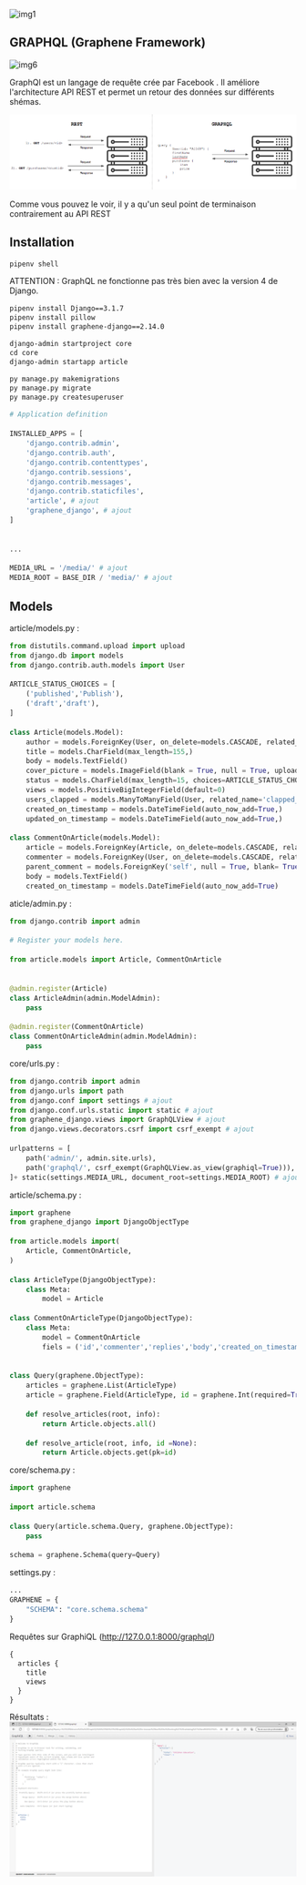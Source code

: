 ![img1](https://images.pexels.com/photos/9034723/pexels-photo-9034723.jpeg?auto=compress&cs=tinysrgb&w=1260&h=750&dpr=1)

## GRAPHQL (Graphene Framework)

![img6](https://graphql-api.com/images/graphql-for-be-devs.png)

GraphQl est un langage de requête crée par Facebook . Il améliore l'architecture API REST et permet un retour des données sur différents shémas.

![img6](./images/graphql.png)


Comme vous pouvez le voir, il y a qu'un seul point de terminaison contrairement au API REST 

## Installation 

```
pipenv shell
```

ATTENTION : GraphQL ne fonctionne pas très bien avec la version 4 de Django.
```
pipenv install Django==3.1.7
pipenv install pillow
pipenv install graphene-django==2.14.0
```


```
django-admin startproject core 
cd core
django-admin startapp article 
```


```
py manage.py makemigrations
py manage.py migrate
py manage.py createsuperuser
```


```py
# Application definition

INSTALLED_APPS = [
    'django.contrib.admin',
    'django.contrib.auth',
    'django.contrib.contenttypes',
    'django.contrib.sessions',
    'django.contrib.messages',
    'django.contrib.staticfiles',
    'article', # ajout
    'graphene_django', # ajout
]


...

MEDIA_URL = '/media/' # ajout
MEDIA_ROOT = BASE_DIR / 'media/' # ajout
```

## Models

article/models.py :
```py
from distutils.command.upload import upload
from django.db import models
from django.contrib.auth.models import User

ARTICLE_STATUS_CHOICES = [
    ('published','Publish'),
    ('draft','draft'),
]

class Article(models.Model):
    author = models.ForeignKey(User, on_delete=models.CASCADE, related_name='articles',)
    title = models.CharField(max_length=155,)
    body = models.TextField()
    cover_picture = models.ImageField(blank = True, null = True, upload_to='articles/coverImages/',)
    status = models.CharField(max_length=15, choices=ARTICLE_STATUS_CHOICES, default='draft',)
    views = models.PositiveBigIntegerField(default=0)
    users_clapped = models.ManyToManyField(User, related_name='clapped_articles', blank=True,)
    created_on_timestamp = models.DateTimeField(auto_now_add=True,)
    updated_on_timestamp = models.DateTimeField(auto_now_add=True,)

class CommentOnArticle(models.Model):
    article = models.ForeignKey(Article, on_delete=models.CASCADE, related_name='article_comments',)
    commenter = models.ForeignKey(User, on_delete=models.CASCADE, related_name='article_comments',)
    parent_comment = models.ForeignKey('self', null = True, blank= True, on_delete=models.CASCADE, related_name='replies',)
    body = models.TextField()
    created_on_timestamp = models.DateTimeField(auto_now_add=True)


```

aticle/admin.py :
```py
from django.contrib import admin

# Register your models here.

from article.models import Article, CommentOnArticle


@admin.register(Article)
class ArticleAdmin(admin.ModelAdmin):
    pass

@admin.register(CommentOnArticle)
class CommentOnArticleAdmin(admin.ModelAdmin):
    pass


```

core/urls.py : 
```py
from django.contrib import admin
from django.urls import path
from django.conf import settings # ajout
from django.conf.urls.static import static # ajout
from graphene_django.views import GraphQLView # ajout
from django.views.decorators.csrf import csrf_exempt # ajout

urlpatterns = [
    path('admin/', admin.site.urls),
    path('graphql/', csrf_exempt(GraphQLView.as_view(graphiql=True))), # ajout
]+ static(settings.MEDIA_URL, document_root=settings.MEDIA_ROOT) # ajout
```

article/schema.py :
```py
import graphene 
from graphene_django import DjangoObjectType

from article.models import(
    Article, CommentOnArticle,
)

class ArticleType(DjangoObjectType):
    class Meta:
        model = Article

class CommentOnArticleType(DjangoObjectType):
    class Meta:
        model = CommentOnArticle
        fiels = ('id','commenter','replies','body','created_on_timestamp',)


class Query(graphene.ObjectType):
    articles = graphene.List(ArticleType)
    article = graphene.Field(ArticleType, id = graphene.Int(required=True))

    def resolve_articles(root, info):
        return Article.objects.all()

    def resolve_article(root, info, id =None):
        return Article.objects.get(pk=id)
```

core/schema.py :
```py
import graphene

import article.schema

class Query(article.schema.Query, graphene.ObjectType):
    pass

schema = graphene.Schema(query=Query)
```

settings.py : 
```py
...
GRAPHENE = {
    "SCHEMA": "core.schema.schema"
}
```

Requêtes sur GraphiQL (http://127.0.0.1:8000/graphql/)
```
{
  articles {
    title
    views
  }
}
```

Résultats :
![img12](./images/graphql3.png)